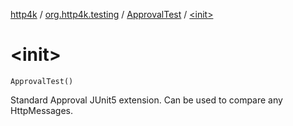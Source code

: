 [http4k](../../index.md) / [org.http4k.testing](../index.md) / [ApprovalTest](index.md) / [&lt;init&gt;](./-init-.md)

# &lt;init&gt;

`ApprovalTest()`

Standard Approval JUnit5 extension. Can be used to compare any HttpMessages.

